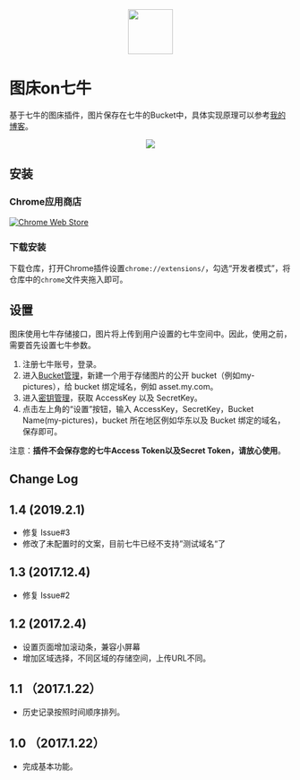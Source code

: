 <div align="center">
  <img width="80px" src="http://ok2pw0x6d.bkt.clouddn.com/FjrbjEDqZNHmNmbLF2MgNln29vKE.png">
</div>

# 图床on七牛

基于七牛的图床插件，图片保存在七牛的Bucket中，具体实现原理可以参考[我的博客](http://cjting.me/web2.0/2017-01-23-%E5%9B%BE%E5%BA%8Aon%E4%B8%83%E7%89%9B-%E7%AE%80%E5%8D%95%E5%A5%BD%E7%94%A8%E7%9A%84%E5%9B%BE%E5%BA%8A%E6%8F%92%E4%BB%B6.html)。

<p align="center">
  <img src="https://cloud.githubusercontent.com/assets/4210829/22183480/5b54e38a-e0fa-11e6-9f72-f6d7a19ad85d.gif"> 
</p>

## 安装

### Chrome应用商店

[![Chrome Web Store](http://ok2pw0x6d.bkt.clouddn.com/Fu6A9oFQcrNuGVo43Iza7XZnMZrk.jpg)](https://chrome.google.com/webstore/detail/%E5%9B%BE%E5%BA%8Aon%E4%B8%83%E7%89%9B/nikfegmndlnacioppfnmladfjanfdjfe/related?utm_source=chrome-ntp-icon&authuser=1)

### 下载安装

下载仓库，打开Chrome插件设置`chrome://extensions/`，勾选“开发者模式”，将仓库中的`chrome`文件夹拖入即可。

## 设置

图床使用七牛存储接口，图片将上传到用户设置的七牛空间中。因此，使用之前，需要首先设置七牛参数。

1. 注册七牛账号，登录。
2. 进入<a target="_blank" href="https://portal.qiniu.com/bucket">Bucket管理</a>，新建一个用于存储图片的公开 bucket（例如my-pictures），给 bucket 绑定域名，例如 asset.my.com。
3. 进入<a target="_blank" href="https://portal.qiniu.com/user/key">密钥管理</a>，获取 AccessKey 以及 SecretKey。
4. 点击左上角的“设置”按钮，输入 AccessKey，SecretKey，Bucket Name(my-pictures)，bucket 所在地区例如华东以及 Bucket 绑定的域名，保存即可。

注意：**插件不会保存您的七牛Access Token以及Secret Token，请放心使用**。

## Change Log

## 1.4 (2019.2.1)

- 修复 Issue#3
- 修改了未配置时的文案，目前七牛已经不支持”测试域名“了

## 1.3 (2017.12.4)

- 修复 Issue#2

## 1.2 (2017.2.4)

- 设置页面增加滚动条，兼容小屏幕
- 增加区域选择，不同区域的存储空间，上传URL不同。

## 1.1 （2017.1.22）

- 历史记录按照时间顺序排列。

## 1.0 （2017.1.22）

- 完成基本功能。
